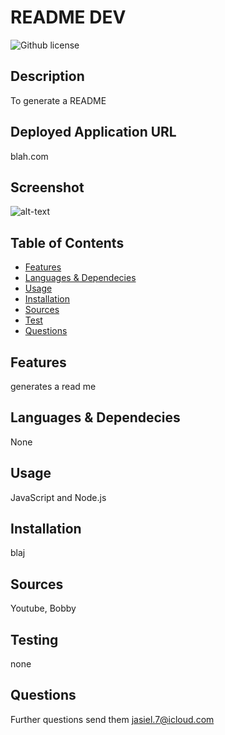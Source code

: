 # README DEV

  ![Github license](https://img.shields.io/badge/license-MIT-blue.svg)

  ## Description

  To generate a README

  ## Deployed Application URL
  
  blah.com

  ## Screenshot
  ![alt-text](blla)

  ## Table of Contents

  * [Features](#features)
  * [Languages & Dependecies](#languagesanddependencies)
  * [Usage](#usage)
  * [Installation](#installation)
  * [Sources](#sources)
  * [Test](#test)
  * [Questions](#questions)
  
  ## Features

  generates a read me

  ## Languages & Dependecies

  None

  ## Usage

  JavaScript and Node.js

  ## Installation

  blaj

  ## Sources 

  Youtube, Bobby

  ## Testing 

  none

  ## Questions 

  Further questions send them [jasiel.7@icloud.com](mailto:jasiel.7@icloud.com?subject=[GitHub%20Dev20Connect])
